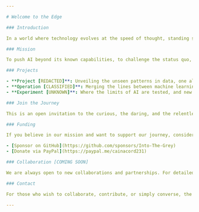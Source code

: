 ```yaml
---

# Welcome to the Edge

### Introduction

In a world where technology evolves at the speed of thought, standing still is not an option. Here, we don't just explore the boundaries of artificial intelligence; we redefine them. We are the seekers, the pioneers, the ones who ask, "What lies beyond?"

### Mission

To push AI beyond its known capabilities, to challenge the status quo, and to uncover the secrets that lie just beyond the horizon. This is not just a journey of discovery—it's a relentless pursuit of innovation.

### Projects

- **Project [REDACTED]**: Unveiling the unseen patterns in data, one algorithm at a time.
- **Operation [CLASSIFIED]**: Merging the lines between machine learning and human intuition.
- **Experiment [UNKNOWN]**: Where the limits of AI are tested, and new frontiers are charted.

### Join the Journey

This is an open invitation to the curious, the daring, and the relentless. If you seek the unknown and are ready to push the boundaries of what AI can achieve, you're in the right place.

### Funding

If you believe in our mission and want to support our journey, consider sponsoring our projects. Your contributions help us continue to push the envelope and explore new frontiers.

- [Sponsor on GitHub](https://github.com/sponsors/Into-The-Grey)
- [Donate via PayPal](https://paypal.me/cainacord231)

### Collaboration [COMING SOON]

We are always open to new collaborations and partnerships. For detailed information on how to collaborate with us, please refer to our [COLLABORATION.yml](./.github/COLLABORATION.yml) file.

### Contact

For those who wish to collaborate, contribute, or simply converse, the path to connection is through the code. Let's explore the edge together. You can reach us at [ncacord@protonmail.com](mailto:ncacord@protonmail.com).

---
```

